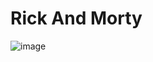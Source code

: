 # Rick And Morty

![image](https://user-images.githubusercontent.com/55759936/180035497-dc526527-40ce-4e36-af2f-4969f3c55435.png)
